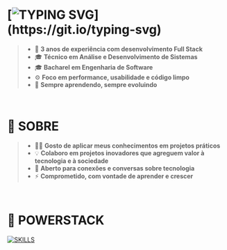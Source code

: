 # [![TYPING SVG](https://readme-typing-svg.demolab.com?font=Poppins&weight=800&size=26&pause=1000&color=9400D3&vCenter=true&width=520&lines=👋+Ol%C3%A1!+Sou+Eduardo+Florenciano;🚀+Desenvolvedor+Full+Stack;)](https://git.io/typing-svg)

> - 💼 **3 anos de experiência com desenvolvimento Full Stack**
> - 🎓 **Técnico em Análise e Desenvolvimento de Sistemas**
> - 🎓 **Bacharel em Engenharia de Software**
> - ⚙️ **Foco em performance, usabilidade e código limpo**
> - 🎯 **Sempre aprendendo, sempre evoluindo**

<br>

# 🧪 **SOBRE**
> - 👨‍💻 **Gosto de aplicar meus conhecimentos em projetos práticos**
> - 💡 **Colaboro em projetos inovadores que agreguem valor à tecnologia e à sociedade**
> - 🤝 **Aberto para conexões e conversas sobre tecnologia**
> - ⚡ **Comprometido, com vontade de aprender e crescer**

<br>

# 🔮 **POWERSTACK**
[![SKILLS](https://skillicons.dev/icons?i=html,css,javascript,git,github,figma,vscode&theme=dark)](https://skillicons.dev)
